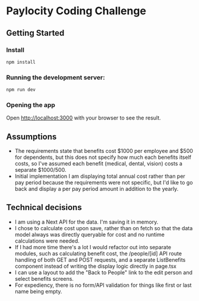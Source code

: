 # Paylocity Coding Challenge

## Getting Started

### Install

```bash
npm install
```

### Running the development server:

```bash
npm run dev
```

### Opening the app

Open [http://localhost:3000](http://localhost:3000) with your browser to see the result.

## Assumptions

- The requirements state that benefits cost $1000 per employee and $500 for dependents, but this does not specify how much each benefits itself costs, so I've assumed each benefit (medical, dental, vision) costs a separate $1000/500.
- Initial implementation I am displaying total annual cost rather than per pay period because the requirements were not specific, but I'd like to go back and display a per pay period amount in addition to the yearly.

## Technical decisions

- I am using a Next API for the data. I'm saving it in memory.
- I chose to calculate cost upon save, rather than on fetch so that the data model always was directly queryable for cost and no runtime calculations were needed.
- If I had more time there's a lot I would refactor out into separate modules, such as calculating benefit cost, the /people/[id] API route handling of both GET and POST requests, and a separate ListBenefits component instead of writing the display logic directly in page.tsx
- I can use a layout to add the "Back to People" link to the edit person and select benefits screens.
- For expediency, there is no form/API validation for things like first or last name being empty.
